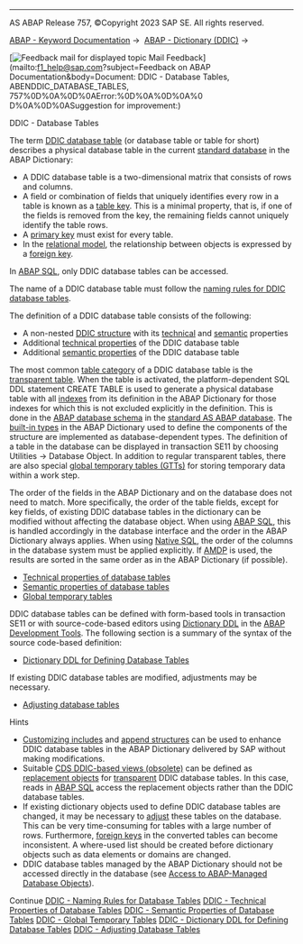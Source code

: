   

* * *

AS ABAP Release 757, ©Copyright 2023 SAP SE. All rights reserved.

[ABAP - Keyword Documentation](javascript:call_link\('abenabap.htm'\)) →  [ABAP - Dictionary (DDIC)](javascript:call_link\('abenabap_dictionary.htm'\)) → 

 [![](Mail.gif?object=Mail.gif&sap-language=EN "Feedback mail for displayed topic") Mail Feedback](mailto:f1_help@sap.com?subject=Feedback on ABAP Documentation&body=Document: DDIC - Database Tables, ABENDDIC_DATABASE_TABLES, 757%0D%0A%0D%0AError:%0D%0A%0D%0A%0
D%0A%0D%0ASuggestion for improvement:)

DDIC - Database Tables

The term [DDIC database table](javascript:call_link\('abenddic_db_table_glosry.htm'\) "Glossary Entry") (or database table or table for short) describes a physical database table in the current [standard database](javascript:call_link\('abenstandard_db_glosry.htm'\) "Glossary Entry") in the ABAP Dictionary:

-   A DDIC database table is a two-dimensional matrix that consists of rows and columns.
-   A field or combination of fields that uniquely identifies every row in a table is known as a [table key](javascript:call_link\('abentable_key_glosry.htm'\) "Glossary Entry"). This is a minimal property, that is, if one of the fields is removed from the key, the remaining fields cannot uniquely identify the table rows.
-   A [primary key](javascript:call_link\('abenprimary_key_glosry.htm'\) "Glossary Entry") must exist for every table.
-   In the [relational model](javascript:call_link\('abenrelational_data_model_glosry.htm'\) "Glossary Entry"), the relationship between objects is expressed by a [foreign key](javascript:call_link\('abenforeign_key_glosry.htm'\) "Glossary Entry").

In [ABAP SQL](javascript:call_link\('abenabap_sql_glosry.htm'\) "Glossary Entry"), only DDIC database tables can be accessed.

The name of a DDIC database table must follow the [naming rules for DDIC database tables](javascript:call_link\('abenddic_dbtab_names.htm'\)).

The definition of a DDIC database table consists of the following:

-   A non-nested [DDIC structure](javascript:call_link\('abenddic_structures.htm'\)) with its [technical](javascript:call_link\('abenddic_database_tables_techstruc.htm'\)) and [semantic](javascript:call_link\('abenddic_database_tables_semastruc.htm'\)) properties
-   Additional [technical properties](javascript:call_link\('abenddic_database_tables_techspec.htm'\)) of the DDIC database table
-   Additional [semantic properties](javascript:call_link\('abenddic_database_tables_sema.htm'\)) of the DDIC database table

The most common [table category](javascript:call_link\('abenddic_database_tables_tab_cat.htm'\)) of a DDIC database table is the [transparent table](javascript:call_link\('abentransparent_table_glosry.htm'\) "Glossary Entry"). When the table is activated, the platform-dependent SQL DDL statement CREATE TABLE is used to generate a physical database table with all [indexes](javascript:call_link\('abenddic_database_tables_index.htm'\)) from its definition in the ABAP Dictionary for those indexes for which this is not excluded explicitly in the definition. This is done in the [ABAP database schema](javascript:call_link\('abenabap_db_schema_glosry.htm'\) "Glossary Entry") in the [standard AS ABAP database](javascript:call_link\('abenstandard_db_glosry.htm'\) "Glossary Entry"). The [built-in types](javascript:call_link\('abenddic_builtin_types.htm'\)) in the ABAP Dictionary used to define the components of the structure are implemented as database-dependent types. The definition of a table in the database can be displayed in transaction SE11 by choosing Utilities → Database Object. In addition to regular transparent tables, there are also special [global temporary tables (GTTs)](javascript:call_link\('abenglobal_temporary_table_glosry.htm'\) "Glossary Entry") for storing temporary data within a work step.

The order of the fields in the ABAP Dictionary and on the database does not need to match. More specifically, the order of the table fields, except for key fields, of existing DDIC database tables in the dictionary can be modified without affecting the database object. When using [ABAP SQL](javascript:call_link\('abenabap_sql_glosry.htm'\) "Glossary Entry"), this is handled accordingly in the database interface and the order in the ABAP Dictionary always applies. When using [Native SQL](javascript:call_link\('abennative_sql_glosry.htm'\) "Glossary Entry"), the order of the columns in the database system must be applied explicitly. If [AMDP](javascript:call_link\('abenamdp.htm'\)) is used, the results are sorted in the same order as in the ABAP Dictionary (if possible).

-   [Technical properties of database tables](javascript:call_link\('abenddic_database_tables_tech.htm'\))
-   [Semantic properties of database tables](javascript:call_link\('abenddic_database_tables_sema.htm'\))
-   [Global temporary tables](javascript:call_link\('abenddic_database_tables_gtt.htm'\))

DDIC database tables can be defined with form-based tools in transaction SE11 or with source-code-based editors using [Dictionary DDL](javascript:call_link\('abendictionary_ddl_glosry.htm'\) "Glossary Entry") in the [ABAP Development Tools](javascript:call_link\('abenadt_glosry.htm'\) "Glossary Entry"). The following section is a summary of the syntax of the source code-based definition:

-   [Dictionary DDL for Defining Database Tables](javascript:call_link\('abenddic_define_table.htm'\))

If existing DDIC database tables are modified, adjustments may be necessary.

-   [Adjusting database tables](javascript:call_link\('abenddic_database_tables_adj.htm'\))

Hints

-   [Customizing includes](javascript:call_link\('abenddic_customizing_includes.htm'\)) and [append structures](javascript:call_link\('abenddic_append_structures.htm'\)) can be used to enhance DDIC database tables in the ABAP Dictionary delivered by SAP without making modifications.
-   Suitable [CDS DDIC-based views (obsolete)](javascript:call_link\('abencds_v1_view_glosry.htm'\) "Glossary Entry") can be defined as [replacement objects](javascript:call_link\('abenddic_replacement_objects.htm'\)) for [transparent](javascript:call_link\('abentransparent_table_glosry.htm'\) "Glossary Entry") DDIC database tables. In this case, reads in [ABAP SQL](javascript:call_link\('abenabap_sql_glosry.htm'\) "Glossary Entry") access the replacement objects rather than the DDIC database tables.
-   If existing dictionary objects used to define DDIC database tables are changed, it may be necessary to [adjust](javascript:call_link\('abenddic_database_tables_adj.htm'\)) these tables on the database. This can be very time-consuming for tables with a large number of rows. Furthermore, [foreign keys](javascript:call_link\('abenforeign_key_glosry.htm'\) "Glossary Entry") in the converted tables can become inconsistent. A where-used list should be created before dictionary objects such as data elements or domains are changed.
-   DDIC database tables managed by the ABAP Dictionary should not be accessed directly in the database (see [Access to ABAP-Managed Database Objects](javascript:call_link\('abendatabase_access_recomm.htm'\))).

Continue
[DDIC - Naming Rules for Database Tables](javascript:call_link\('abenddic_dbtab_names.htm'\))
[DDIC - Technical Properties of Database Tables](javascript:call_link\('abenddic_database_tables_tech.htm'\))
[DDIC - Semantic Properties of Database Tables](javascript:call_link\('abenddic_database_tables_sema.htm'\))
[DDIC - Global Temporary Tables](javascript:call_link\('abenddic_database_tables_gtt.htm'\))
[DDIC - Dictionary DDL for Defining Database Tables](javascript:call_link\('abenddic_define_table.htm'\))
[DDIC - Adjusting Database Tables](javascript:call_link\('abenddic_database_tables_adj.htm'\))